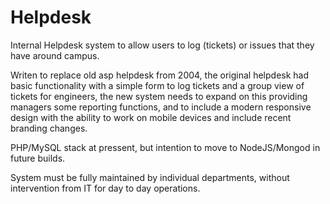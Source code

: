 Helpdesk
========

Internal Helpdesk system to allow users to log (tickets) or issues that they have around campus.

Writen to replace old asp helpdesk from 2004, the original helpdesk had basic functionality with a simple form to log tickets and a group view of tickets for engineers, the new system needs to expand on this providing managers some reporting functions, and to include a modern responsive design with the ability to work on mobile devices and include recent branding changes.

PHP/MySQL stack at pressent, but intention to move to NodeJS/Mongod in future builds.

System must be fully maintained by individual departments, without intervention from IT for day to day operations.
